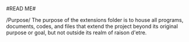 #READ ME#

/Purpose/
The purpose of the extensions folder is to house all programs, documents, codes, and files that extend the project beyond its original purpose or goal, but not outside its realm of raison d'etre.
